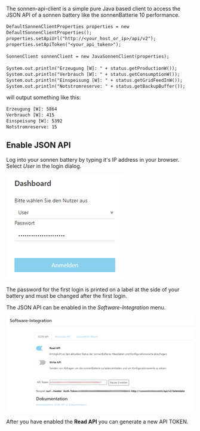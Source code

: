The sonnen-api-client is a simple pure Java based client
to access the JSON API of a sonnen battery like the sonnenBatterie 10 performance.

    DefaultSonnenClientProperties properties = new DefaultSonnenClientProperties();
    properties.setApiUrl("http://<your_host_or_ip>/api/v2");
    properties.setApiToken("<your_api_token>");

    SonnenClient sonnenClient = new JavaSonnenClient(properties);

    System.out.println("Erzeugung [W]: " + status.getProductionW());
    System.out.println("Verbrauch [W]: " + status.getConsumptionW());
    System.out.println("Einspeisung [W]: " + status.getGridFeedInW());
    System.out.println("Notstromreserve: " + status.getBackupBuffer());

will output something like this:

    Erzeugung [W]: 5864
    Verbrauch [W]: 415
    Einspeisung [W]: 5392
    Notstromreserve: 15

## Enable JSON API

Log into your sonnen battery by typing it's IP address in your browser. 
Select *User* in the login dialog.

![Sonnen login](res/sonnen-login.png "Sonnen login")

The password for the first login is printed on a label at the 
side of your battery and must be changed after the first login.


The JSON API can be enabled in the *Software-Integration* menu.

![Software integration](res/sonnen-integration-json-api.png "Software integration")

After you have enabled the **Read API** you can generate a new API TOKEN.

